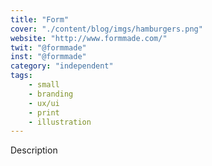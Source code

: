 ```yaml
---
title: "Form"
cover: "./content/blog/imgs/hamburgers.png"
website: "http://www.formmade.com/"
twit: "@formmade"
inst: "@formmade"
category: "independent"
tags:
    - small
    - branding
    - ux/ui
    - print
    - illustration
---
```


Description
